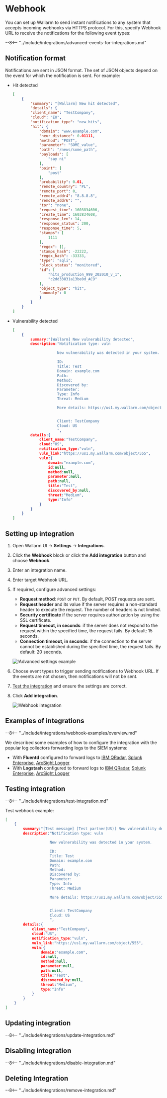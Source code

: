 # Webhook

You can set up Wallarm to send instant notifications to any system that accepts incoming webhooks via HTTPS protocol. For this, specify Webhook URL to receive the notifications for the following event types:

--8<-- "../include/integrations/advanced-events-for-integrations.md"

## Notification format

Notifications are sent in JSON format. The set of JSON objects depend on the event for which the notification is sent. For example:

* Hit detected

    ```json
    [
        {
            "summary": "[Wallarm] New hit detected",
            "details": {
            "client_name": "TestCompany",
            "cloud": "EU",
            "notification_type": "new_hits",
            "hit": {
                "domain": "www.example.com",
                "heur_distance": 0.01111,
                "method": "POST",
                "parameter": "SOME_value",
                "path": "/news/some_path",
                "payloads": [
                    "say ni"
                ],
                "point": [
                    "post"
                ],
                "probability": 0.01,
                "remote_country": "PL",
                "remote_port": 0,
                "remote_addr4": "8.8.8.8",
                "remote_addr6": "",
                "tor": "none",
                "request_time": 1603834606,
                "create_time": 1603834608,
                "response_len": 14,
                "response_status": 200,
                "response_time": 5,
                "stamps": [
                    1111
                ],
                "regex": [],
                "stamps_hash": -22222,
                "regex_hash": -33333,
                "type": "sqli",
                "block_status": "monitored",
                "id": [
                    "hits_production_999_202010_v_1",
                    "c2dd33831a13be0d_AC9"
                ],
                "object_type": "hit",
                "anomaly": 0
                }
            }
        }
    ]
    ```
* Vulnerability detected

    ```json
    [
        {
            summary:"[Wallarm] New vulnerability detected",
            description:"Notification type: vuln

                        New vulnerability was detected in your system.

                        ID: 
                        Title: Test
                        Domain: example.com
                        Path: 
                        Method: 
                        Discovered by: 
                        Parameter: 
                        Type: Info
                        Threat: Medium

                        More details: https://us1.my.wallarm.com/object/555


                        Client: TestCompany
                        Cloud: US
                        ",
            details:{
                client_name:"TestCompany",
                cloud:"US",
                notification_type:"vuln",
                vuln_link:"https://us1.my.wallarm.com/object/555",
                vuln:{
                    domain:"example.com",
                    id:null,
                    method:null,
                    parameter:null,
                    path:null,
                    title:"Test",
                    discovered_by:null,
                    threat:"Medium",
                    type:"Info"
                }
            }
        }
    ]
    ```

## Setting up integration

1. Open Wallarm UI → **Settings** → **Integrations**.
2. Click the **Webhook** block or click the **Add integration** button and choose **Webhook**.
3. Enter an integration name.
4. Enter target Webhook URL.
5. If required, configure advanced settings:

    * **Request method**: `POST` or `PUT`. By default, POST requests are sent.
    * **Request header** and its value if the server requires a non-standard header to execute the request. The number of headers is not limited.
    * **Security certificate** if the server requires authorization by using the SSL certificate.
    * **Request timeout, in seconds**: if the server does not respond to the request within the specified time, the request fails. By default: 15 seconds.
    * **Connection timeout, in seconds**: if the connection to the server cannot be established during the specified time, the request fails. By default: 20 seconds.

    ![!Advanced settings example](../../../images/user-guides/settings/integrations/additional-webhook-settings.png)
6. Choose event types to trigger sending notifications to Webhook URL. If the events are not chosen, then notifications will not be sent.
7. [Test the integration](#testing-integration) and ensure the settings are correct.
8. Click **Add integration**.

    ![!Webhook integration](../../../images/user-guides/settings/integrations/add-webhook-integration.png)

## Examples of integrations

--8<-- "../include/integrations/webhook-examples/overview.md"

We described some examples of how to configure the integration with the popular log collectors forwarding logs to the SIEM systems:

* With **Fluentd** configured to forward logs to [IBM QRadar](webhook-examples/fluentd-qradar.md), [Splunk Enterprise](webhook-examples/fluentd-splunk.md), [ArcSight Logger](webhook-examples/fluentd-arcsight-logger.md)
* With **Logstash** configured to forward logs to [IBM QRadar](webhook-examples/logstash-qradar.md), [Splunk Enterprise](webhook-examples/logstash-splunk.md), [ArcSight Logger](webhook-examples/logstash-arcsight-logger.md)

## Testing integration

--8<-- "../include/integrations/test-integration.md"

Test webhook example:

```json
[
    {
        summary:"[Test message] [Test partner(US)] New vulnerability detected",
        description:"Notification type: vuln

                    New vulnerability was detected in your system.

                    ID: 
                    Title: Test
                    Domain: example.com
                    Path: 
                    Method: 
                    Discovered by: 
                    Parameter: 
                    Type: Info
                    Threat: Medium

                    More details: https://us1.my.wallarm.com/object/555


                    Client: TestCompany
                    Cloud: US
                    ",
        details:{
            client_name:"TestCompany",
            cloud:"US",
            notification_type:"vuln",
            vuln_link:"https://us1.my.wallarm.com/object/555",
            vuln:{
                domain:"example.com",
                id:null,
                method:null,
                parameter:null,
                path:null,
                title:"Test",
                discovered_by:null,
                threat:"Medium",
                type:"Info"
            }
        }
    }
]
```

## Updating integration

--8<-- "../include/integrations/update-integration.md"

## Disabling integration

--8<-- "../include/integrations/disable-integration.md"

## Deleting Integration

--8<-- "../include/integrations/remove-integration.md"
